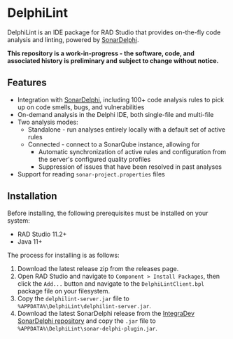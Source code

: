 # DelphiLint
DelphiLint is an IDE package for RAD Studio that provides on-the-fly code analysis and linting, powered by
[SonarDelphi](https://github.com/Integrated-Application-Development/sonar-delphi).

**This repository is a work-in-progress - the software, code, and associated history is preliminary and subject to
change without notice.**

## Features

* Integration with [SonarDelphi](https://github.com/Integrated-Application-Development/sonar-delphi), including
  100+ code analysis rules to pick up on code smells, bugs, and vulnerabilities
* On-demand analysis in the Delphi IDE, both single-file and multi-file
* Two analysis modes:
   * Standalone - run analyses entirely locally with a default set of active rules
   * Connected - connect to a SonarQube instance, allowing for
      * Automatic synchronization of active rules and configuration from the server's configured quality profiles
      * Suppression of issues that have been resolved in past analyses
* Support for reading `sonar-project.properties` files

## Installation

Before installing, the following prerequisites must be installed on your system:

* RAD Studio 11.2+
* Java 11+

The process for installing is as follows:

1. Download the latest release zip from the releases page.
2. Open RAD Studio and navigate to `Component > Install Packages`, then click the `Add...` button and navigate to
   the `DelphiLintClient.bpl` package file on your filesystem.
3. Copy the `delphilint-server.jar` file to `%APPDATA%\DelphiLint\delphilint-server.jar`.
4. Download the latest SonarDelphi release from the [IntegraDev SonarDelphi repository](https://github.com/Integrated-Application-Development/sonar-delphi)
   and copy the `.jar` file to `%APPDATA%\DelphiLint\sonar-delphi-plugin.jar`.